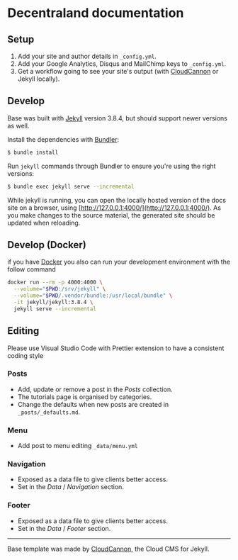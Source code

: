 # Decentraland documentation

## Setup

1.  Add your site and author details in `_config.yml`.
2.  Add your Google Analytics, Disqus and MailChimp keys to `_config.yml`.
3.  Get a workflow going to see your site's output (with [CloudCannon](https://app.cloudcannon.com/) or Jekyll locally).

## Develop

Base was built with [Jekyll](http://jekyllrb.com/) version 3.8.4, but should support newer versions as well.

Install the dependencies with [Bundler](http://bundler.io/):

```bash
$ bundle install
```

Run `jekyll` commands through Bundler to ensure you're using the right versions:

```bash
$ bundle exec jekyll serve --incremental
```

While jekyll is running, you can open the locally hosted version of the docs site on a browser, using [http://127.0.0.1:4000/](http://127.0.0.1:4000/). As you make changes to the source material, the generated site should be updated when reloading.

## Develop (Docker)

if you have [Docker](https://www.docker.com/) you also can run your development environment with the follow command

```bash
docker run --rm -p 4000:4000 \
  --volume="$PWD:/srv/jekyll" \
  --volume="$PWD/.vendor/bundle:/usr/local/bundle" \
  -it jekyll/jekyll:3.8.4 \
  jekyll serve --incremental
```

## Editing

Please use Visual Studio Code with Prettier extension to have a consistent coding style

### Posts

- Add, update or remove a post in the _Posts_ collection.
- The tutorials page is organised by categories.
- Change the defaults when new posts are created in `_posts/_defaults.md`.

### Menu

- Add post to menu editing `_data/menu.yml`

### Navigation

- Exposed as a data file to give clients better access.
- Set in the _Data_ / _Navigation_ section.

### Footer

- Exposed as a data file to give clients better access.
- Set in the _Data_ / _Footer_ section.

---

Base template was made by [CloudCannon](http://cloudcannon.com/), the Cloud CMS for Jekyll.
